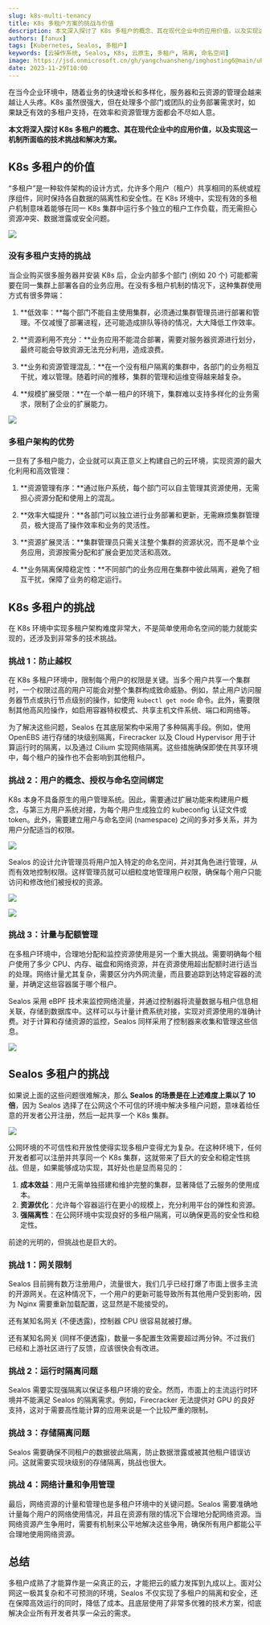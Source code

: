 ```yaml
---
slug: k8s-multi-tenancy
title: K8s 多租户方案的挑战与价值
description: 本文深入探讨了 K8s 多租户的概念、其在现代企业中的应用价值，以及实现这一机制所面临的技术挑战和解决方案。
authors: [fanux]
tags: [Kubernetes, Sealos, 多租户]
keywords: [云操作系统, Sealos, K8s, 云原生, 多租户, 隔离, 命名空间]
image: https://jsd.onmicrosoft.cn/gh/yangchuansheng/imghosting6@main/uPic/2023-11-29-17-36-fBsk9p.jpg
date: 2023-11-29T10:00
---
```


在当今企业环境中，随着业务的快速增长和多样化，服务器和云资源的管理会越来越让人头疼。K8s 虽然很强大，但在处理多个部门或团队的业务部署需求时，如果缺乏有效的多租户支持，在效率和资源管理方面都会不尽如人意。

**本文将深入探讨 K8s 多租户的概念、其在现代企业中的应用价值，以及实现这一机制所面临的技术挑战和解决方案。**

<!--truncate-->

## K8s 多租户的价值

“多租户”是一种软件架构的设计方式，允许多个用户（租户）共享相同的系统或程序组件，同时保持各自数据的隔离性和安全性。在 K8s 环境中，实现有效的多租户机制意味着能够在同一 K8s 集群中运行多个独立的租户工作负载，而无需担心资源冲突、数据泄露或安全问题。

![](https://jsd.onmicrosoft.cn/gh/yangchuansheng/imghosting6@main/uPic/2023-11-29-10-34-rLPyaY.jpg)

### 没有多租户支持的挑战

当企业购买很多服务器并安装 K8s 后，企业内部多个部门 (例如 20 个) 可能都需要在同一集群上部署各自的业务应用。在没有多租户机制的情况下，这种集群使用方式有很多弊端：

1. **低效率：**每个部门不能自主使用集群，必须通过集群管理员进行部署和管理。不仅减慢了部署进程，还可能造成排队等待的情况，大大降低工作效率。

2. **资源利用不充分：**业务应用不能混合部署，需要对服务器资源进行划分，最终可能会导致资源无法充分利用，造成浪费。

3. **业务和资源管理混乱：**在一个没有租户隔离的集群中，各部门的业务相互干扰，难以管理。随着时间的推移，集群的管理和运维变得越来越复杂。

4. **规模扩展受限：**在一个单一租户的环境下，集群难以支持多样化的业务需求，限制了企业的扩展能力。

![](https://jsd.onmicrosoft.cn/gh/yangchuansheng/imghosting6@main/uPic/2023-11-29-10-34-yua4G3.png)

### 多租户架构的优势

一旦有了多租户能力，企业就可以真正意义上构建自己的云环境，实现资源的最大化利用和高效管理：

1. **资源管理有序：**通过账户系统，每个部门可以自主管理其资源使用，无需担心资源分配和使用上的混乱。

2. **效率大幅提升：**各部门可以独立进行业务部署和更新，无需麻烦集群管理员，极大提高了操作效率和业务的灵活性。

3. **资源扩展灵活：**集群管理员只需关注整个集群的资源状况，而不是单个业务应用，资源按需分配和扩展会更加灵活和高效。

4. **业务隔离保障稳定性：**不同部门的业务应用在集群中彼此隔离，避免了相互干扰，保障了业务的稳定运行。

## K8s 多租户的挑战

在 K8s 环境中实现多租户架构难度非常大，不是简单使用命名空间的能力就能实现的，还涉及到非常多的技术挑战。

### 挑战 1：防止越权

在 K8s 多租户环境中，限制每个用户的权限是关键。当多个用户共享一个集群时，一个权限过高的用户可能会对整个集群构成致命威胁。例如，禁止用户访问服务器节点或执行节点级别的操作，如使用 `kubectl get node` 命令。此外，需要限制其他高风险操作，如启用容器特权模式、共享主机文件系统、端口和网络等。

为了解决这些问题，Sealos 在其底层架构中采用了多种隔离手段。例如，使用 OpenEBS 进行存储的块级别隔离，Firecracker 以及 Cloud Hypervisor 用于计算运行时的隔离，以及通过 Cilium 实现网络隔离。这些措施确保即使在共享环境中，每个租户的操作也不会影响到其他租户。

### 挑战 2：用户的概念、授权与命名空间绑定

K8s 本身不具备原生的用户管理系统。因此，需要通过扩展功能来构建用户概念，与第三方用户系统对接，为每个用户生成独立的 kubeconfig 认证文件或 token。此外，需要建立用户与命名空间 (namespace) 之间的多对多关系，并为用户分配适当的权限。

![](https://jsd.onmicrosoft.cn/gh/yangchuansheng/imghosting6@main/uPic/2023-11-29-10-34-Dfn5xa.png)

Sealos 的设计允许管理员将用户加入特定的命名空间，并对其角色进行管理，从而有效地控制权限。这样管理员就可以细粒度地管理用户权限，确保每个用户只能访问和修改他们被授权的资源。

![](https://jsd.onmicrosoft.cn/gh/yangchuansheng/imghosting6@main/uPic/2023-11-29-10-34-wknQxI.png)

![](https://jsd.onmicrosoft.cn/gh/yangchuansheng/imghosting6@main/uPic/2023-11-29-10-34-RQFrTB.png)

### 挑战 3：计量与配额管理

在多租户环境中，合理地分配和监控资源使用是另一个重大挑战。需要明确每个租户使用了多少 CPU、内存、磁盘和网络资源，并在资源使用超出配额时进行适当的处理。网络计量尤其复杂，需要区分内外网流量，而且要追踪到达特定容器的流量，并确定这些容器属于哪个租户。

Sealos 采用 eBPF 技术来监控网络流量，并通过控制器将流量数据与租户信息相关联，存储到数据库中。这样可以与计量计费系统对接，实现对资源使用的准确计费。对于计算和存储资源的监控，Sealos 同样采用了控制器来收集和管理这些信息。

![](https://jsd.onmicrosoft.cn/gh/yangchuansheng/imghosting6@main/uPic/2023-11-29-10-36-HsycaI.png)

## Sealos 多租户的挑战

如果说上面的这些问题很难解决，那么 **Sealos 的场景是在上述难度上乘以了 10 倍**，因为 Sealos 选择了在公网这个不可信的环境中解决多租户问题，意味着给任意的开发者公开注册，然后一起共享一个 K8s 集群。

![](https://jsd.onmicrosoft.cn/gh/yangchuansheng/imghosting6@main/uPic/2023-11-29-10-54-kbCMsN.png)

公网环境的不可信性和开放性使得实现多租户变得尤为复杂。在这种环境下，任何开发者都可以注册并共享同一个 K8s 集群，这就带来了巨大的安全和稳定性挑战。但是，如果能够成功实现，其好处也是显而易见的：

1. **成本效益**：用户无需单独搭建和维护完整的集群，显著降低了云服务的使用成本。
2. **资源优化**：允许每个容器运行在更小的规模上，充分利用平台的弹性和资源。
3. **强隔离性**：在公网环境中实现良好的多租户隔离，可以确保更高的安全性和稳定性。

前途的光明的，但挑战也是巨大的。

### 挑战 1：网关限制

Sealos 目前拥有数万注册用户，流量很大，我们几乎已经打爆了市面上很多主流的开源网关。在这种情况下，一个用户的更新可能导致所有其他用户受到影响，因为 Nginx 需要重新加载配置，这显然是不能接受的。

还有某知名网关 (不便透露)，控制器 CPU 很容易就被打爆。

还有某知名网关 (同样不便透露)，数量一多配置生效需要超过两分钟。不过我们已经和上游社区进行了反馈，应该很快会有改进。

### 挑战 2：运行时隔离问题

Sealos 需要实现强隔离以保证多租户环境的安全。然而，市面上的主流运行时环境并不能满足 Sealos 的隔离需求。例如，Firecracker 无法提供对 GPU 的良好支持，这对于需要高性能计算的应用来说是一个比较严重的限制。

### 挑战 3：存储隔离问题

Sealos 需要确保不同租户的数据彼此隔离，防止数据泄露或被其他租户错误访问。这就需要实现块级别的存储隔离，挑战也很大。

### 挑战 4：网络计量和争用管理

最后，网络资源的计量和管理也是多租户环境中的关键问题。Sealos 需要准确地计量每个用户的网络使用情况，并且在资源有限的情况下合理地分配网络资源。当网络资源产生争用时，需要有机制来公平地解决这些争用，确保所有用户都能公平合理地使用网络资源。

## 总结

多租户成熟了才能算作是一朵真正的云，才能把云的威力发挥到九成以上。面对公网这一极其复杂和不可预测的环境，Sealos 不仅实现了多租户的隔离和安全，还在保障高效运行的同时，降低了成本。且底层使用了非常多优雅的技术方案，彻底解决企业所有开发者共享一朵云的需求。
